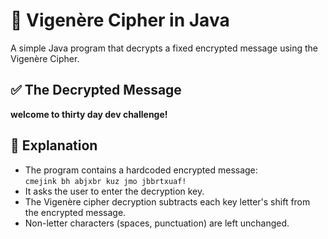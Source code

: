 # 🔐 Vigenère Cipher in Java

A simple Java program that decrypts a fixed encrypted message using the Vigenère Cipher.

## ✅ The Decrypted Message

**welcome to thirty day dev challenge!**

## 🧠 Explanation

- The program contains a hardcoded encrypted message:  
  `cmejink bh abjxbr kuz jmo jbbrtxuaf!`
- It asks the user to enter the decryption key.
- The Vigenère cipher decryption subtracts each key letter's shift from the encrypted message.
- Non-letter characters (spaces, punctuation) are left unchanged.
